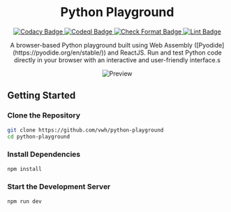 <div align="center">
    <h1>Python Playground</h1>
</div>

<div align="center">
  <a href="https://app.codacy.com/gh/vwh/python-playground/dashboard?utm_source=gh&utm_medium=referral&utm_content=&utm_campaign=Badge_grade">
    <img src="https://app.codacy.com/project/badge/Grade/1a8379b2399b45278a710145f92eab5d" alt="Codacy Badge"/>
  </a>
  <a href="https://github.com/vwh/python-playground/actions/workflows/codeql.yml">
    <img src="https://github.com/vwh/python-playground/actions/workflows/codeql.yml/badge.svg" alt="Codeql Badge"/>
  </a>
  <a href="https://github.com/vwh/python-playground/actions/workflows/format.yml">
    <img src="https://github.com/vwh/python-playground/actions/workflows/format.yml/badge.svg" alt="Check Format Badge"/>
  </a>
  <a href="https://github.com/vwh/python-playground/actions/workflows/lint.yml">
    <img src="https://github.com/vwh/python-playground/actions/workflows/lint.yml/badge.svg" alt="Lint Badge"/>
  </a>
</div>

<p align="center">
    A browser-based Python playground built using Web Assembly ([Pyodide](https://pyodide.org/en/stable/)) and ReactJS. Run and test Python code directly in your browser with an interactive and user-friendly interface.s
</p>

<p align="center">
    <img src="https://github.com/vwh/python-playground/assets/172333718/69f6b009-2c76-457b-a786-6a1aa9666454" alt="Preview">
</p>

## Getting Started

### Clone the Repository

```sh
git clone https://github.com/vwh/python-playground
cd python-playground
```

### Install Dependencies

```sh
npm install
```

### Start the Development Server

```sh
npm run dev
```
